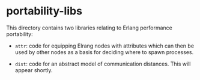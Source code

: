 # portability-libs

This directory contains two libraries relating to Erlang performance
portability:

* `attr`: code for equipping Elrang nodes with attributes which can then be used by 
other nodes as a basis for deciding where to spawn processes.

* `dist`: code for an abstract model of communication distances.  This will appear shortly.

